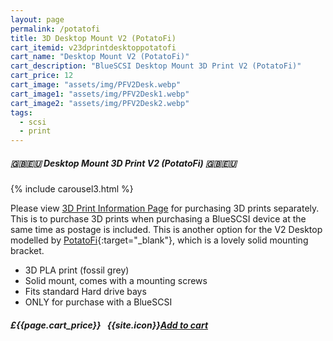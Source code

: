 ```yaml
---
layout: page
permalink: /potatofi
title: 3D Desktop Mount V2 (PotatoFi)
cart_itemid: v23dprintdesktoppotatofi
cart_name: "Desktop Mount V2 (PotatoFi)"
cart_description: "BlueSCSI Desktop Mount 3D Print V2 (PotatoFi)"
cart_price: 12
cart_image: "assets/img/PFV2Desk.webp"
cart_image1: "assets/img/PFV2Desk1.webp"
cart_image2: "assets/img/PFV2Desk2.webp"
tags: 
  - scsi
  - print
---
```


##### 🇬🇧🇪🇺 Desktop Mount 3D Print V2 (PotatoFi) 🇬🇧🇪🇺

{% include carousel3.html %}

Please view [3D Print Information Page](/print) for purchasing 3D prints separately. This is to purchase 3D prints when purchasing a BlueSCSI device at the same time as postage is included. This is another option for the V2 Desktop modelled by [PotatoFi](https://www.printables.com/@PotatoFi){:target="_blank"}, which is a lovely solid mounting bracket.

* 3D PLA print (fossil grey)
* Solid mount, comes with a mounting screws
* Fits standard Hard drive bays
* ONLY for purchase with a BlueSCSI

##### £{{page.cart_price}} &nbsp; {{site.icon}}[Add to cart](/cart#{{page.cart_itemid}})